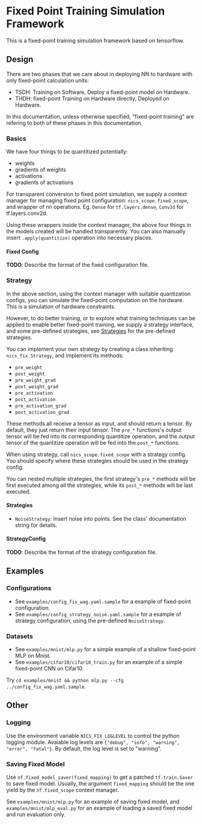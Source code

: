 # Fixed Point Training Simulation Framework

This is a fixed-point training simulation framework based on tensorflow.

Design
------------

There are two phases that we care about in deploying NN to hardware with only fixed-point calculation units:
* TSDH: Training on Software, Deploy a fixed-point model on Hardware.
* THDH: fixed-point Training on Hardware directly, Deployed on Hardware.

In this documentation, unless otherwise specified, "fixed-point training" are refering to both of these phases in this documentation.

### Basics

We have four things to be quantitized potentially:

* weights
* gradients of weights
* activations
* gradients of activations

For transparent conversion to fixed point simulation, we supply a context manager for managing fixed point configuration: `nics_scope.fixed_scope`, and wrapper of nn operations. Eg. `Dense` for `tf.layers.dense`, `Conv2d` for tf.layers.conv2d.

Using these wrappers inside the context manager, the above four things in the models created will be handled transparently. You can also manually insert `.apply(quantitize)` operation into necessary places.

#### Fixed Config

**TODO**: Describe the format of the fixed configuration file.

### Strategy

In the above section, using the context manager with suitable quantization configs, you can simulate the fixed-point computation on the hardware. This is a simulation of hardware constraints.

However, to do better training, or to explore what training techniques can be applied to enable better fixed-point training, we supply a strategy interface, and some pre-defined strategies, see [Strategies](#strategies) for the pre-defined strategies.

You can implement your own strategy by creating a class inheriting `nics_fix.Strategy`, and implement its methods:
* `pre_weight`
* `post_weight`
* `pre_weight_grad`
* `post_weight_grad`
* `pre_activation`
* `post_activation`
* `pre_activation_grad`
* `post_activation_grad`

These methods all receive a tensor as input, and should return a tensor. By default, they just return their input tensor. The `pre_*` functions's output tensor will be fed into its corresponding quantitize operation, and the output tensor of the quantitize operation will be fed into the `post_*` functions.

When using strategy, call `nics_scope.fixed_scope` with a strategy config. You should specify where these strategies should be used in the strategy config.

You can nested multiple strategies, the first strategy's `pre_*` methods will be first executed among all the strategies, while its `post_*` methods will be last executed.

<a name="strategies"></a>
#### Strategies

* `NoiseStrategy`: Insert noise into points. See the class' documentation string for details.

#### StrategyConfig

**TODO**: Describe the format of the strategy configuration file.

Examples
------------

### Configurations

* See `examples/config_fix_wag.yaml.sample` for a example of fixed-point configuration.
* See `examples/config_strategy_noise.yaml.sample` for a example of strategy configuration, using the pre-defined `NoiseStrategy`.

### Datasets

* See `examples/mnist/mlp.py` for a simple example of a shallow fixed-point MLP on Mnist. 
* See `examples/cifar10/cifar10_train.py` for an example of a simple fixed-point CNN on Cifar10.

Try `cd examples/mnist && python mlp.py --cfg ../config_fix_wag.yaml.sample`.

Other
------------

### Logging

Use the environment variable `NICS_FIX_LOGLEVEL` to control the python logging module. Avaiable log levels are `{"debug", "info", "warning", "error", "fatal"}`. By default, the log level is set to "warning".

### Saving Fixed Model

Use `nf.fixed_model_saver(fixed_mapping)` to get a patched `tf.train.Saver` to save fixed model. Usually, the argument `fixed_mapping` should be the one yield by the `nf.fixed_scope` context manager.

See `examples/mnist/mlp.py` for an example of saving fixed model, and `examples/mnist/mlp_eval.py` for an example of loading a saved fixed model and run evaluation only.
